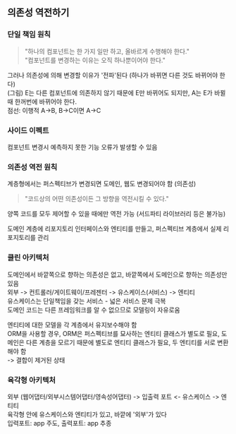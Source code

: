 의존성 역전하기
--------------

### 단일 책임 원칙
> "하나의 컴포넌트는 한 가지 일만 하고, 올바르게 수행해야 한다."   
> "컴포넌트를 변경하는 이유는 오직 하나뿐이어야 한다."

그러나 의존성에 의해 변경할 이유가 '전파'된다 (하나가 바뀌면 다른 것도 바뀌어야 한다)   
(그림) E는 다른 컴포넌트에 의존하지 않기 때문에 E만 바뀌어도 되지만, A는 E가 바뀔 때 한꺼번에 바뀌어야 한다.   
점선: 이행적 A->B, B->C이면 A->C   

### 사이드 이펙트
컴포넌트 변경시 예측하지 못한 기능 오류가 발생할 수 있음

### 의존성 역전 원칙
계층형에서는 퍼스펙티브가 변경되면 도메인, 웹도 변경되어야 함 (의존성)   

> "코드상의 어떤 의존성이든 그 방향을 역전시킬 수 있다."

양쪽 코드를 모두 제어할 수 있을 때에만 역전 가능 (서드파티 라이브러리 등은 불가능)   
   
도메인 계층에 리포지토리 인터페이스와 엔티티를 만들고, 퍼스펙티브 계층에서 실제 리포지토리를 관리   

### 클린 아키텍처
도메인에서 바깥쪽으로 향하는 의존성은 없고, 바깥쪽에서 도메인으로 향하는 의존성만 있음   
외부 -> 컨트롤러/게이트웨이/프레젠터 -> 유스케이스(서비스) -> 엔티티   
유스케이스는 단일책임을 갖는 서비스 - 넓은 서비스 문제 극복   
도메인 코드는 다른 프레임워크를 알 수 없으므로 모델링이 자유로움   
   
엔티티에 대한 모델을 각 계층에서 유지보수해야 함   
ORM을 사용할 경우, ORM은 퍼스펙티브를 묘사하는 엔티티 클래스가 별도로 필요, 도메인은 다른 계층을 모르기 때문에 별도로 엔티티 클래스가 필요, 두 엔티티를 서로 변환해야 함   
-> 결합이 제거된 상태 

### 육각형 아키텍처
외부 (웹어댑터/외부시스템어댑터/영속성어댑터) -> 입출력 포트 <- 유스케이스 -> 엔티티   
육각형 안에 유스케이스와 엔티티가 있고, 바깥에 '외부'가 있다   
입력포트: app 주도, 출력포트: app 추종
